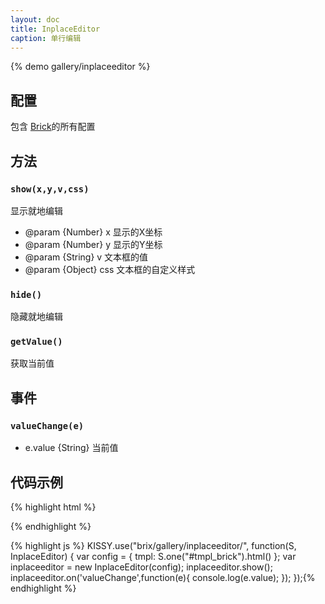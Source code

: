 ```yaml
---
layout: doc
title: InplaceEditor
caption: 单行编辑
---
```


{% demo gallery/inplaceeditor %}

## 配置

包含 [Brick](/brix/core/brick)的所有配置

## 方法

### `show(x,y,v,css)`

显示就地编辑

* @param  {Number} x 显示的X坐标
* @param  {Number} y 显示的Y坐标
* @param  {String} v 文本框的值
* @param  {Object} css 文本框的自定义样式

### `hide()`

隐藏就地编辑

### `getValue()`

获取当前值


## 事件


### `valueChange(e)`

* e.value {String} 当前值

## 代码示例

{% highlight html %}
<script type="text/template" id="tmpl_brick">
    <div class="editPoup" bx-name="inplaceeditor">
        <input maxlength="128" type="text" value="" />
    </div>
</script>{% endhighlight %}

{% highlight js %}
KISSY.use("brix/gallery/inplaceeditor/", function(S, InplaceEditor) {
    var config = {
        tmpl: S.one("#tmpl_brick").html()
    };
    var inplaceeditor = new InplaceEditor(config);
    inplaceeditor.show();
    inplaceeditor.on('valueChange',function(e){
        console.log(e.value);
    });
});{% endhighlight %}